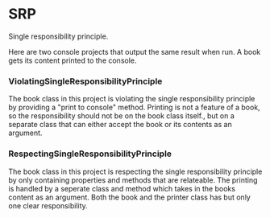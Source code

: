 # SRP
Single responsibility principle.

Here are two console projects that output the same result when run.
A book gets its content printed to the console.

### ViolatingSingleResponsibilityPrinciple
The book class in this project is violating the single responsibility principle by providing a "print to console" method.
Printing is not a feature of a book, so the responsibility should not be on the book class itself., but on a separate class
that can either accept the book or its contents as an argument.

### RespectingSingleResponsibilityPrinciple
The book class in this project is respecting the single responsibility principle by only containing properties and methods
that are relateable. The printing is handled by a seperate class and method which takes in the books content as an argument.
Both the book and the printer class has but only one clear responsibility. 
